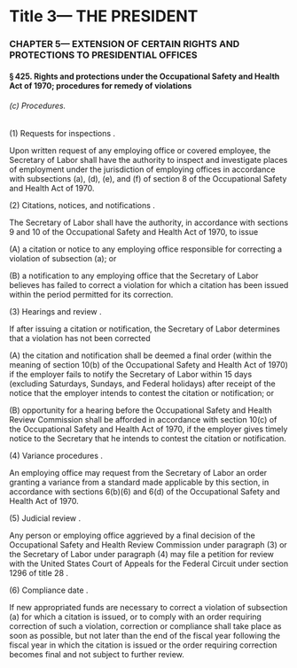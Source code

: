 
# Title 3— THE PRESIDENT
### CHAPTER 5— EXTENSION OF CERTAIN RIGHTS AND PROTECTIONS TO PRESIDENTIAL OFFICES
#### § 425. Rights and protections under the Occupational Safety and Health Act of 1970; procedures for remedy of violations
###### (c) Procedures.

(1) Requests for inspections .

Upon written request of any employing office or covered employee, the Secretary of Labor shall have the authority to inspect and investigate places of employment under the jurisdiction of employing offices in accordance with subsections (a), (d), (e), and (f) of section 8 of the Occupational Safety and Health Act of 1970.

(2) Citations, notices, and notifications .

The Secretary of Labor shall have the authority, in accordance with sections 9 and 10 of the Occupational Safety and Health Act of 1970, to issue

(A) a citation or notice to any employing office responsible for correcting a violation of subsection (a); or

(B) a notification to any employing office that the Secretary of Labor believes has failed to correct a violation for which a citation has been issued within the period permitted for its correction.

(3) Hearings and review .

If after issuing a citation or notification, the Secretary of Labor determines that a violation has not been corrected

(A) the citation and notification shall be deemed a final order (within the meaning of section 10(b) of the Occupational Safety and Health Act of 1970) if the employer fails to notify the Secretary of Labor within 15 days (excluding Saturdays, Sundays, and Federal holidays) after receipt of the notice that the employer intends to contest the citation or notification; or

(B) opportunity for a hearing before the Occupational Safety and Health Review Commission shall be afforded in accordance with section 10(c) of the Occupational Safety and Health Act of 1970, if the employer gives timely notice to the Secretary that he intends to contest the citation or notification.

(4) Variance procedures .

An employing office may request from the Secretary of Labor an order granting a variance from a standard made applicable by this section, in accordance with sections 6(b)(6) and 6(d) of the Occupational Safety and Health Act of 1970.

(5) Judicial review .

Any person or employing office aggrieved by a final decision of the Occupational Safety and Health Review Commission under paragraph (3) or the Secretary of Labor under paragraph (4) may file a petition for review with the United States Court of Appeals for the Federal Circuit under section 1296 of title 28 .

(6) Compliance date .

If new appropriated funds are necessary to correct a violation of subsection (a) for which a citation is issued, or to comply with an order requiring correction of such a violation, correction or compliance shall take place as soon as possible, but not later than the end of the fiscal year following the fiscal year in which the citation is issued or the order requiring correction becomes final and not subject to further review.
